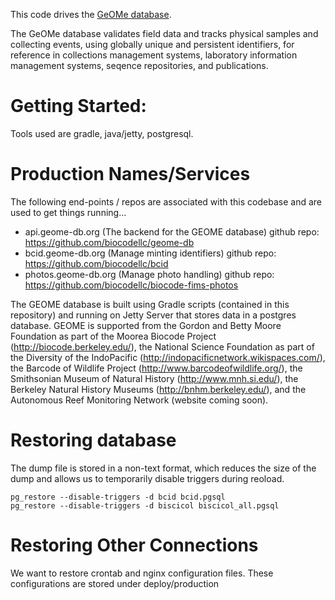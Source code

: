 This code drives the [GeOMe database](http://geome-db.org/).

The GeOMe database validates field data and tracks physical samples and collecting events, using globally unique and persistent identifiers, for reference in collections management systems, laboratory information management systems, seqence repositories, and publications.

# Getting Started:
Tools used are gradle, java/jetty, postgresql.

# Production Names/Services
The following end-points / repos are associated with this codebase and are used to get things running...
 * api.geome-db.org (The backend for the GEOME database) github repo: https://github.com/biocodellc/geome-db
 * bcid.geome-db.org  (Manage minting identifiers) github repo: https://github.com/biocodellc/bcid
 * photos.geome-db.org (Manage photo handling) github repo: https://github.com/biocodellc/biocode-fims-photos


The GEOME database is built using Gradle scripts (contained in this repository) and running on Jetty Server that stores data in a postgres database. GEOME is supported from the Gordon and Betty Moore Foundation as part of the Moorea Biocode Project (http://biocode.berkeley.edu/), the National Science Foundation as part of the Diversity of the IndoPacific (http://indopacificnetwork.wikispaces.com/), the Barcode of Wildlife Project (http://www.barcodeofwildlife.org/), the Smithsonian Museum of Natural History (http://www.mnh.si.edu/),  the Berkeley Natural History Museums (http://bnhm.berkeley.edu/), and the Autonomous Reef Monitoring Network (website coming soon).

# Restoring database
The dump file is stored in a non-text format, which reduces the size of the dump and allows us to 
temporarily disable triggers during reoload.
```
pg_restore --disable-triggers -d bcid bcid.pgsql
pg_restore --disable-triggers -d biscicol biscicol_all.pgsql
```

# Restoring Other Connections
We want to restore crontab and nginx configuration files.  These configurations are stored
under deploy/production

